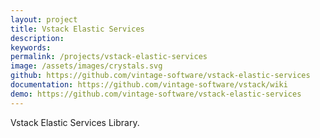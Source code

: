 ```yaml
---
layout: project
title: Vstack Elastic Services
description: 
keywords: 
permalink: /projects/vstack-elastic-services
image: /assets/images/crystals.svg
github: https://github.com/vintage-software/vstack-elastic-services
documentation: https://github.com/vintage-software/vstack/wiki
demo: https://github.com/vintage-software/vstack-elastic-services
---
```


Vstack Elastic Services Library.